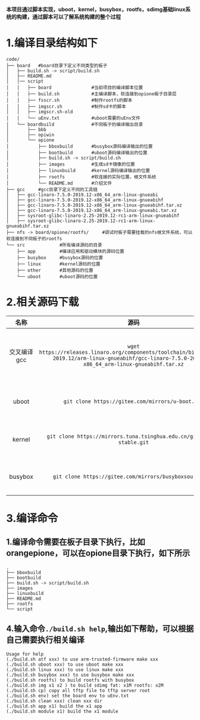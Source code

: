 **本项目通过脚本实现，uboot，kernel，busybox，rootfs，sdimg基础linux系统的构建，通过脚本可以了解系统构建的整个过程**
# 1.编译目录结构如下
```
code/
├── board   #board目录下定义不同类型的板子
│   ├── build.sh -> script/build.sh
│   ├── README.md
│   │── script
│   │   ├── board               #当前项目的编译脚本位置
│   │   ├── build.sh            #主编译脚本，软连接到opione板子目录层
│   │   ├── fsscr.sh            #制作rootfs的脚本
│   │   ├── imgscr.sh           #制作sd卡的脚本
│   │   ├── imgscr.sh-old
│   │   └── uEnv.txt            #uboot需要的uEnv文件
│   └── boardbuild              #不同板子的编译输出目录
│       ├── bbb
│       ├── opiwin
│       └── opione
│           ├── bboxbuild       #busybox源码编译输出的位置
│           ├── bootbuild       #uboot源码编译输出的位置
│           ├── build.sh -> script/build.sh
│           ├── images          #生成sd卡镜像的位置
│           ├── linuxbuild      #kernel源码编译输出的位置
│           ├── rootfs          #软连接的实际位置，根文件系统
│           └── README.md       #介绍文件
├── gcc     #gcc目录下定义不同的工具链
│   ├── gcc-linaro-7.5.0-2019.12-x86_64_arm-linux-gnueabi
│   ├── gcc-linaro-7.5.0-2019.12-x86_64_arm-linux-gnueabihf
│   ├── gcc-linaro-7.5.0-2019.12-x86_64_arm-linux-gnueabihf.tar.xz
│   ├── gcc-linaro-7.5.0-2019.12-x86_64_arm-linux-gnueabi.tar.xz
│   ├── sysroot-glibc-linaro-2.25-2019.12-rc1-arm-linux-gnueabihf
│   ├── sysroot-glibc-linaro-2.25-2019.12-rc1-arm-linux-gnueabihf.tar.xz
├── nfs -> board/opione/rootfs/     #调试时板子需要挂载的nfs根文件系统，可以软连接到不同板子的rootfs
└── src             #所有编译源码的目录
    ├── app         #编译应用和驱动模块的源码位置
    ├── busybox     #busybox源码的位置
    ├── linux       #kernel源码的位置
    ├── other       #其他源码的位置
    └── uboot       #uboot源码的位置

```
# 2.相关源码下载
|名称|源码|说明|
|:-:|:-:|:-:|
|交叉编译gcc|`wget https://releases.linaro.org/components/toolchain/binaries/7.5-2019.12/arm-linux-gnueabihf/gcc-linaro-7.5.0-2019.12-x86_64_arm-linux-gnueabihf.tar.xz`|使用linaro的gcc，网址下载的是arm gcc |
|uboot|`git clone https://gitee.com/mirrors/u-boot.git`|用主线uboot的gitee镜像|
|kernel|`git clone https://mirrors.tuna.tsinghua.edu.cn/git/linux-stable.git`|使用稳定版主线内核的清华源镜像|
|busybox|`git clone https://gitee.com/mirrors/busyboxsource.git`|使用主线busybox的gitee镜像|

# 3.编译命令
## 1.编译命令需要在板子目录下执行，比如orangepione，可以在opione目录下执行，如下所示
```
.
├── bboxbuild
├── bootbuild
├── build.sh -> script/build.sh
├── images
├── linuxbuild
├── README.md
├── rootfs
└── script
```
## 4.输入命令`./build.sh help`,输出如下帮助，可以根据自己需要执行相关编译
```
Usage for help
(./build.sh atf xxx) to use arm-trusted-firmware make xxx
(./build.sh uboot xxx) to use uboot make xxx
(./build.sh linux xxx) to use linux make xxx
(./build.sh busybox xxx) to use busybox make xxx
(./build.sh rootfs) to build rootfs with busybox
(./build.sh img x1 x2 ) to build sdimg fat: x1M rootfs: x2M
(./build.sh cp) copy all tftp file to tftp server root
(./build.sh env) set the board env to uEnv.txt
(./build.sh clean xxx) clean xxx dir
(./build.sh app x1) build the x1 app
(./build.sh module x1) build the x1 module
```
